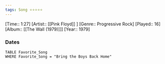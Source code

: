 ```yaml
---
tags: Song ⭐⭐⭐⭐⭐ 
---
```

[Time:: 1:27]
[Artist:: [[Pink Floyd]] ]
[Genre:: Progressive Rock]
[Played:: 16]
[Album:: [[The Wall (1979)]]]
[Year:: 1979]
### Dates
````dataview
TABLE Favorite_Song
WHERE Favorite_Song = "Bring the Boys Back Home"
````